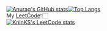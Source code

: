 
[![Anurag's GitHub stats](https://github-readme-stats.vercel.app/api?username=MashkaCoder&count_private=true&show_icons=true&theme=merko&)](https://github.com/MashkaCoder/github-readme-stats)[![Top Langs](https://github-readme-stats.vercel.app/api/top-langs/?username=MashkaCoder&layout=compact&theme=merko)](https://github.com/MashkaCoder/github-readme-stats)<br>
My <a href="https://leetcode.com/chasimir/">LeetCode<a/>👇🏻<br>
[![KnlnKS's LeetCode stats](https://leetcode-stats-six.vercel.app/api?username=chasimir&theme=dark)](https://github.com/KnlnKS/leetcode-stats)
